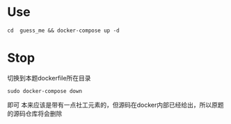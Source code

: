 # Use

```shell
cd  guess_me && docker-compose up -d
```
# Stop
切换到本题dockerfile所在目录
```shell
sudo docker-compose down
```
即可
本来应该是带有一点社工元素的，但源码在docker内部已经给出，所以原题的源码仓库将会删除
